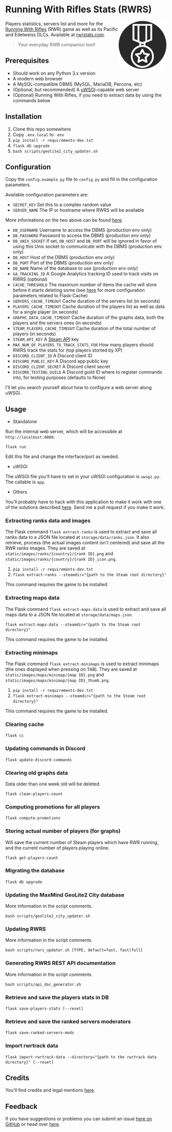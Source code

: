 # Running With Rifles Stats (RWRS)

<img src="static/images/icon_round_dark_256.png" style="max-width: 150px" align="right">

Players statistics, servers list and more for the [Running With Rifles](http://www.runningwithrifles.com/wp/) (RWR) game
as well as its Pacific and Edelweiss DLCs. Available at [rwrstats.com](https://rwrstats.com/).

> Your everyday RWR companion tool!

## Prerequisites

  - Should work on any Python 3.x version
  - A modern web browser
  - A MySQL-compatible DBMS (MySQL, MariaDB, Percona, etc)
  - (Optional, but recommended) A [uWSGI](https://uwsgi-docs.readthedocs.io/en/latest/)-capable web server
  - (Optional) Running With Rifles, if you need to extract data by using the commands below

## Installation

  1. Clone this repo somewhere
  2. Copy `.env.local` to `.env`
  3. `pip install -r requirements-dev.txt`
  4. `flask db upgrade`
  5. `bash scripts/geolite2_city_updater.sh`

## Configuration

Copy the `config.example.py` file to `config.py` and fill in the configuration parameters.

Available configuration parameters are:

  - `SECRET_KEY` Set this to a complex random value
  - `SERVER_NAME` The IP or hostname where RWRS will be available

More informations on the two above can be found [here](http://flask.pocoo.org/docs/1.0/config/#builtin-configuration-values).

  - `DB_USERNAME` Username to access the DBMS (production env only)
  - `DB_PASSWORD` Password to access the DBMS (production env only)
  - `DB_UNIX_SOCKET` If set, `DB_HOST` and `DB_PORT` will be ignored in favor of using this Unix socket to communicate with the DBMS (production env only)
  - `DB_HOST` Host of the DBMS (production env only)
  - `DB_PORT` Port of the DBMS (production env only)
  - `DB_NAME` Name of the database to use (production env only)
  - `GA_TRACKING_ID` A Google Analytics tracking ID used to track visits on RWRS (optional)
  - `CACHE_THRESHOLD` The maximum number of items the cache will store before it starts deleting some (see [here](https://pythonhosted.org/Flask-Cache/#configuring-flask-cache) for more configuration parameters related to Flask-Cache)
  - `SERVERS_CACHE_TIMEOUT` Cache duration of the servers list (in seconds)
  - `PLAYERS_CACHE_TIMEOUT` Cache duration of the players list as well as data for a single player (in seconds)
  - `GRAPHS_DATA_CACHE_TIMEOUT` Cache duration of the graphs data, both the players and the servers ones (in seconds)
  - `STEAM_PLAYERS_CACHE_TIMEOUT` Cache duration of the total number of players (in seconds)
  - `STEAM_API_KEY` A [Steam API](https://steamcommunity.com/dev) key
  - `MAX_NUM_OF_PLAYERS_TO_TRACK_STATS_FOR` How many players should RWRS track the stats for (top players storted by XP)
  - `DISCORD_CLIENT_ID` A Discord client ID
  - `DISCORD_PUBLIC_KEY` A Discord app public key
  - `DISCORD_CLIENT_SECRET` A Discord client secret
  - `DISCORD_TESTING_GUILD` A Discord guild ID where to register commands into, for testing purposes (defaults to None)

I'll let you search yourself about how to configure a web server along uWSGI.

## Usage

  - Standalone

Run the internal web server, which will be accessible at `http://localhost:8080`:

```
flask run
```

Edit this file and change the interface/port as needed.

  - uWSGI

The uWSGI file you'll have to set in your uWSGI configuration is `uwsgi.py`. The callable is `app`.

  - Others

You'll probably have to hack with this application to make it work with one of the solutions described
[here](http://flask.pocoo.org/docs/1.0/deploying/). Send me a pull request if you make it work.

### Extracting ranks data and images

The Flask command `flask extract-ranks` is used to extract and save all ranks data to a JSON file located at `storage/data/ranks.json`.
It also retrieve, process (the actual images content isn't centered) and save all the RWR ranks images. They are saved
at `static/images/ranks/{country}/{rank ID}.png` and `static/images/ranks/{country}/{rank ID}_icon.png`.

  1. `pip install -r requirements-dev.txt`
  2. `flask extract-ranks --steamdir="{path to the Steam root directory}"`

This command requires the game to be installed.

### Extracting maps data

The Flask command `flask extract-maps-data` is used to extract and save all maps data to a JSON file located at `storage/data/maps.json`.

```
flask extract-maps-data --steamdir="{path to the Steam root directory}"
```

This command requires the game to be installed.

### Extracting minimaps

The Flask command `flask extract-minimaps` is used to extract minimaps (the ones displayed when pressing on
<kbd>TAB</kbd>). They are saved at `static/images/maps/minimap/{map ID}.png` and `static/images/maps/minimap/{map ID}_thumb.png`.

  1. `pip install -r requirements-dev.txt`
  2. `flask extract-minimaps --steamdir="{path to the Steam root directory}"`

This command requires the game to be installed.

### Clearing cache

```
flask cc
```

### Updating commands in Discord

```
flask update-discord-commands
```

### Clearing old graphs data

Data older than one week old will be deleted.

```
flask clean-players-count
```

### Computing promotions for all players

```
flask compute-promotions
```

### Storing actual number of players (for graphs)

Will save the current number of Steam players which have RWR running, and the current number of players playing online.

```
flask get-players-count
```

### Migrating the database

```
flask db upgrade
```

### Updating the MaxMind GeoLite2 City database

More information in the script comments.

```
bash scripts/geolite2_city_updater.sh
```

### Updating RWRS

More information in the script comments.

```
bash scripts/rwrs_updater.sh [TYPE, default=fast, fast|full]
```

### Generating RWRS REST API documentation

More information in the script comments.

```
bash scripts/api_doc_generator.sh
```

### Retrieve and save the players stats in DB

```
flask save-players-stats [--reset]
```

### Retrieve and save the ranked servers moderators

```
flask save-ranked-servers-mods
```

### Import rwrtrack data

```
flask import-rwrtrack-data --directory="{path to the rwrtrack data directory}" [--reset]
```

## Credits

You'll find credits and legal mentions [here](https://rwrstats.com/about#credits).

## Feedback

If you have suggestions or problems you can submit an issue [here on GitHub](https://github.com/EpocDotFr/rwrs/issues) or
head over [here](https://rwrstats.com/feedback).